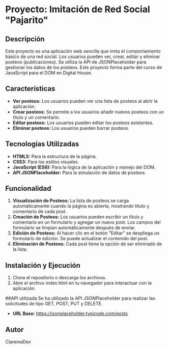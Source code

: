 # Proyecto: Imitación de Red Social "Pajarito"

## Descripción
Este proyecto es una aplicación web sencilla que imita el comportamiento básico de una red social. Los usuarios pueden ver, crear, editar y eliminar posteos (publicaciones). Se utiliza la API de JSONPlaceholder para gestionar los datos de los posteos. Este proyecto forma parte del curso de JavaScript para el DOM en Digital House.

## Características
- **Ver posteos:** Los usuarios pueden ver una lista de posteos al abrir la aplicación.
- **Crear posteos:** Se permite a los usuarios añadir nuevos posteos con un título y un comentario.
- **Editar posteos:** Los usuarios pueden editar los posteos existentes.
- **Eliminar posteos:** Los usuarios pueden borrar posteos.

## Tecnologías Utilizadas
- **HTML5:** Para la estructura de la página.
- **CSS3:** Para los estilos visuales.
- **JavaScript (ES6):** Para la lógica de la aplicación y manejo del DOM.
- **API JSONPlaceholder:** Para la simulación de datos de posteos.

## Funcionalidad
1. **Visualización de Posteos:** La lista de posteos se carga automáticamente cuando la página es abierta, mostrando título y comentario de cada post.
2. **Creación de Posteos:** Los usuarios pueden escribir un título y comentario en un formulario y agregar un nuevo post. Los campos del formulario se limpian automáticamente después de enviar.
3. **Edición de Posteos:** Al hacer clic en el botón "Editar" se despliega un formulario de edición. Se puede actualizar el contenido del post.
4. **Eliminación de Posteos:** Cada post tiene la opción de ser eliminado de la lista.

## Instalación y Ejecución
1. Clona el repositorio o descarga los archivos.
2. Abre el archivo index.html en tu navegador para interactuar con la aplicación.

##API utilizada
Se ha utilizado la API JSONPlaceholder para realizar las solicitudes de tipo GET, POST, PUT y DELETE.
- **URL Base:** https://jsonplaceholder.typicode.com/posts

## Autor
ClaremaDev 
